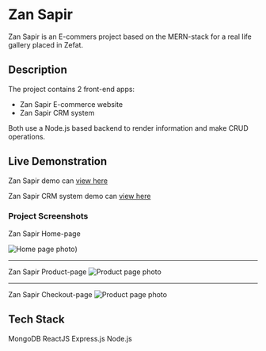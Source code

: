 
# Zan Sapir

Zan Sapir is an E-commers project based on the MERN-stack for a real life gallery placed in Zefat.

## Description

The project contains 2 front-end apps:
* Zan Sapir E-commerce website
* Zan Sapir CRM system

Both use a Node.js based backend to render information and make CRUD operations.

## Live Demonstration

Zan Sapir demo can [view here](https://zan-sapir.herokuapp.com/)

Zan Sapir CRM system demo can [view here](https://zan-sapir.herokuapp.com/)

### Project Screenshots

Zan Sapir Home-page

![Home page photo](https://i.ibb.co/gdcTjxz/1.png))

---

Zan Sapir Product-page
![Product page photo](https://ibb.co/zPvhP62)

---
Zan Sapir Checkout-page
![Product page photo](https://ibb.co/vmMkPDB)


## Tech Stack

MongoDB
ReactJS
Express.js
Node.js
